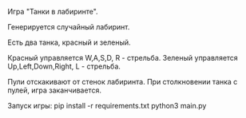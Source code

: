 Игра "Танки в лабиринте".

Генерируется случайный лабиринт.

Есть два танка, красный и зеленый.

Красный управляется W,A,S,D, R - стрельба. Зеленый управляется Up,Left,Down,Right, L - стрельба.

Пули отскакивают от стенок лабиринта. При столкновении танка с пулей, игра заканчивается.

Запуск игры: pip install -r requirements.txt python3 main.py
